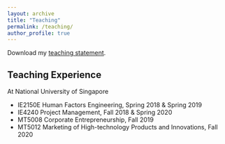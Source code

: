 ```yaml
---
layout: archive
title: "Teaching"
permalink: /teaching/
author_profile: true
---
```


Download my [teaching statement](/file/teaching.pdf).

## Teaching Experience 
At National University of Singapore
* IE2150E Human Factors Engineering, Spring 2018 & Spring 2019
* IE4240 Project Management, Fall 2018 & Spring 2020
* MT5008 Corporate Entrepreneurship, Fall 2019
* MT5012 Marketing of High-technology Products and Innovations, Fall 2020
